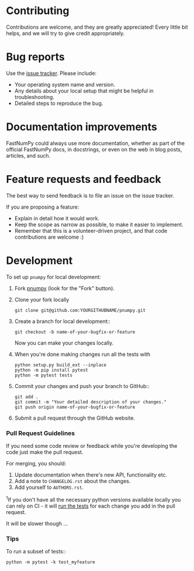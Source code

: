 # Contributing

Contributions are welcome, and they are greatly appreciated! Every
little bit helps, and we will try to give credit appropriately.

# Bug reports

Use the [issue tracker](https://github.com/Quansight/pnumpy/issues).
Please include:

* Your operating system name and version.
* Any details about your local setup that might be helpful in troubleshooting.
* Detailed steps to reproduce the bug.

# Documentation improvements

FastNumPy could always use more documentation, whether as part of the
official FastNumPy docs, in docstrings, or even on the web in blog posts,
articles, and such.

# Feature requests and feedback

The best way to send feedback is to file an issue on the issue tracker.

If you are proposing a feature:

* Explain in detail how it would work.
* Keep the scope as narrow as possible, to make it easier to implement.
* Remember that this is a volunteer-driven project, and that code contributions are welcome :)

# Development

To set up `pnumpy` for local development:

1. Fork [pnumpy](https://github.com/Quansight/pnumpy)
   (look for the "Fork" button).
2. Clone your fork locally
   ```
   git clone git@github.com:YOURGITHUBNAME/pnumpy.git
   ```

3. Create a branch for local development::
   ```
   git checkout -b name-of-your-bugfix-or-feature
   ```

   Now you can make your changes locally.

4. When you're done making changes run all the tests with 
   ```
   python setup.py build_ext --inplace
   python -m pip install pytest
   python -m pytest tests
   ```

5. Commit your changes and push your branch to GitHub::
   ```
   git add .
   git commit -m "Your detailed description of your changes."
   git push origin name-of-your-bugfix-or-feature
   ```

6. Submit a pull request through the GitHub website.

### Pull Request Guidelines

If you need some code review or feedback while you're developing the code just make the pull request.

For merging, you should:

1. Update documentation when there's new API, functionality etc.
2. Add a note to `CHANGELOG.rst` about the changes.
3. Add yourself to `AUTHORS.rst`.

<sup>1</sup>If you don't have all the necessary python versions available
locally you can rely on CI - it will [run the
tests](https://travis-ci.org/Quansight/pnumpy/pull_requests)
for each change you add in the pull request.

It will be slower though ...

### Tips

To run a subset of tests::
```
python -m pytest -k test_myfeature
```


